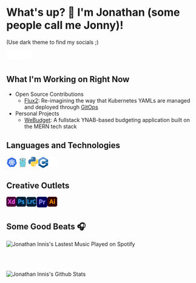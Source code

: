 # What's up? 👋 I'm Jonathan (some people call me Jonny)!
(Use dark theme to find my socials ;)

<a href="https://www.linkedin.com/in/jonathan-innis/" target="_blank"><img align="left" alt="Jonathan I | LinkedIn" width="22px" src="https://github.com/jonathan-innis/jonathan-innis/blob/main/icons/linkedin.svg" />
<a href="https://www.instagram.com/jonathaninnisphoto" target="_blank"><img align="left" alt="Jonathan I | Instagram" width="22px" src="https://github.com/jonathan-innis/jonathan-innis/blob/main/icons/insta.svg" />
<a href="https://twitter.com/jonnywritescode" target="_blank"><img align="left" alt="Jonathan I | Twitter" width="22px" src="https://github.com/jonathan-innis/jonathan-innis/blob/main/icons/twitter.svg" /></a>
  
</br>
</br>

## What I'm Working on Right Now

- Open Source Contributions
  - [Flux2](https://github.com/fluxcd/flux2): Re-imagining the way that Kubernetes YAMLs are managed and deployed through [GitOps](https://www.gitops.tech/)
- Personal Projects
  - [WeBudget](https://github.com/jonathan-innis/we-budget): A fullstack YNAB-based budgeting application built on the MERN tech stack

## Languages and Technologies

<a href="https://kubernetes.io/" target="_blank"><img src="https://github.com/jonathan-innis/jonathan-innis/blob/main/icons/kubernetes-logo.png" align="left" alt="Kubernetes" width="28px"/></img></a>
<a href="https://golang.org/" target="_blank"><img src="https://github.com/jonathan-innis/jonathan-innis/blob/main/icons/golang.png" align="left" alt="Golang" width="30px"/></img></a>
<a href="https://www.python.org" target="_blank"> <img align="left" alt="Python" width="26px" src="https://github.com/jonathan-innis/jonathan-innis/blob/main/icons/python-5.svg?raw=true"/> </a>
<a href="https://www.w3schools.com/cpp/" target="_blank"> <img align="left" alt="C++" width="26px" src="https://github.com/jonathan-innis/jonathan-innis/blob/main/icons/c++.png"/> </a>
<img align="left" alt="GitHub" width="26px" src="https://github.com/jonathan-innis/jonathan-innis/blob/main/icons/github.svg" />
<br />
<br />

## Creative Outlets

<a href="https://www.adobe.com/products/xd.html" target="_blank"> <img align="left" alt="XD" width="26px" src="https://github.com/jonathan-innis/jonathan-innis/blob/main/icons/adobexd.png?raw=true"/> </a> 
<a href="https://www.photoshop.com/en" target="_blank"> <img align="left" alt="Photoshop" width="26px" src="https://github.com/jonathan-innis/jonathan-innis/blob/main/icons/photoshop.png?raw=true"/> </a>
<a href="https://www.adobe.com/products/photoshop-lightroom.html" target="_blank"> <img align="left" alt="Lightroom Classic" width="28px" src="https://github.com/jonathan-innis/jonathan-innis/blob/main/icons/lightroom.png?raw=true"/> </a>
<a href="hhttps://www.adobe.com/products/premiere.html" target="_blank"> <img align="left" alt="Premiere Pro" width="28px" src="https://github.com/jonathan-innis/jonathan-innis/blob/main/icons/premiere.png?raw=true"/> </a>
<a href="https://www.adobe.com/in/products/illustrator.html" target="_blank"> <img align="left" alt="Illustrator" width="26px" src="https://github.com/jonathan-innis/jonathan-innis/blob/main/icons/illustrator.png?raw=true"/> </a> 

<br/>
<br/>

## Some Good Beats 🎧

![Jonathan Innis's Lastest Music Played on Spotify](https://spotify-recently-played-readme.vercel.app/api?user=1215241367&count=3)

<br/>
<br/>


![Jonathan Innis's Github Stats](https://github-readme-stats.vercel.app/api?username=jonathan-innis&count_private=true&show_icons=true)
